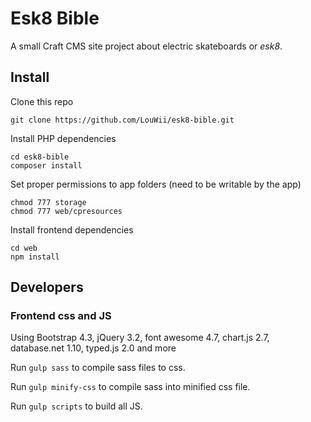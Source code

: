 # Esk8 Bible

A small Craft CMS site project about electric skateboards or _esk8_.

## Install

Clone this repo

```
git clone https://github.com/LouWii/esk8-bible.git
```

Install PHP dependencies

```
cd esk8-bible
composer install
```

Set proper permissions to app folders (need to be writable by the app)

```
chmod 777 storage
chmod 777 web/cpresources
```

Install frontend dependencies

```
cd web
npm install
```

## Developers

### Frontend css and JS

Using Bootstrap 4.3, jQuery 3.2, font awesome 4.7, chart.js 2.7, database.net 1.10, typed.js 2.0 and more

Run `gulp sass` to compile sass files to css.

Run `gulp minify-css` to compile sass into minified css file.

Run `gulp scripts` to build all JS.